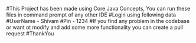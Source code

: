 #This Project has been made using Core Java Concepts, You can run these files in command prompt of any other IDE
#Login using following data
#UserName - Shivam
#Pin - 1234
#If you find any problem in the codebase or want ot modify and add some more functionality you can create a pull request
#ThankYou 